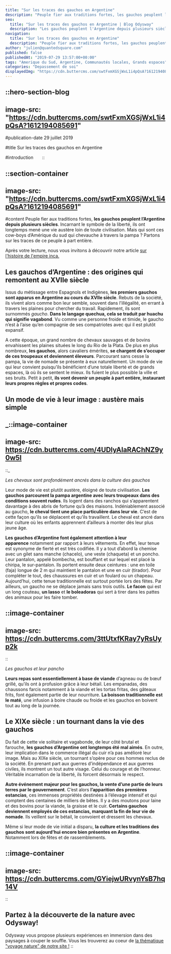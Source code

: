 ```yaml
---
title: "Sur les traces des gauchos en Argentine"
description: "Peuple fier aux traditions fortes, les gauchos peuplent l'Argentine depuis plusieurs siècles . Incarnant le symbole de la liberté, ils ont longtemps mené une vie austère loin de toute civilisation. Mais qui sont ces cow-boys d'Amérique du sud qui chevauche à travers la pampa ? Partons sur les traces ..."
seo:
  title: "Sur les traces des gauchos en Argentine | Blog Odysway"
  description: "Les gauchos peuplent l'Argentine depuis plusieurs siècles. Partons sur leurs traces pour découvrir leur mode de vie à travers la pampa."
navigation:
  title: "Sur les traces des gauchos en Argentine"
  description: "Peuple fier aux traditions fortes, les gauchos peuplent l'Argentine depuis plusieurs siècles . Incarnant le symbole de la liberté, ils ont longtemps mené une vie austère loin de toute civilisation. Mais qui sont ces cow-boys d'Amérique du sud qui chevauche à travers la pampa ? Partons sur les traces ..."
author: "julien@quantedsquare.com"
published: false
publishedAt: "2019-07-29 13:57:00+00:00"
tags: "Amerique du Sud, Argentine, Communautés locales, Grands espaces"
categories: "Depassement de soi"
displayedImg: "https://cdn.buttercms.com/swtFxmXGSjWxL1i4pQsA?1612194085691"
---
```


::hero-section-blog
---
image-src: "https://cdn.buttercms.com/swtFxmXGSjWxL1i4pQsA?1612194085691"
---
#publication-date
29 juillet 2019

#title
Sur les traces des gauchos en Argentine

#introduction
     
::

::section-container
---
image-src: "https://cdn.buttercms.com/swtFxmXGSjWxL1i4pQsA?1612194085691"
---
#content
Peuple fier aux traditions fortes, **les gauchos peuplent l’Argentine depuis plusieurs siècles**. Incarnant le symbole de la liberté, ils ont longtemps mené une vie austère loin de toute civilisation. Mais qui sont ces cow-boys d’Amérique du sud qui chevauche à travers la pampa ? Partons sur les traces de ce peuple à part entière.

Après votre lecture, nous vous invitons à découvrir notre article [sur l'histoire de l'empire inca.](https://odysway.com/empire-inca-origine-apogee-declin)

## Les gauchos d’Argentine : des origines qui remontent au XVIIe siècle

Issus du métissage entre Espagnols et Indigènes, **les premiers gauchos sont apparus en Argentine au cours du XVIIe siècle**. Rebuts de la société, ils vivent alors comme bon leur semble, souvent dans l’illégalité, en errant à travers les plaines pour chercher du travail. Rapidement, ils sont surnommés _gaucho_. **Dans le langage quechua, cela se traduit par huachu qui signifie vagabond**. Vu comme une personne froide et timide, le gaucho n’est à l’aise qu’en compagnie de ses compatriotes avec qui il est plutôt expansif.

A cette époque, un grand nombre de chevaux sauvages et de bovins envahissent les plaines situées le long du Rio de la Plata. De plus en plus nombreux, **les gauchos**, alors cavaliers émérites, **se chargent de s’occuper de ces troupeaux et deviennent éleveurs**. Parcourant sans cesse la pampa, la vie de nomade se présente à eux naturellement. Un mode de vie qui leur convient puisqu’ils bénéficient d’une totale liberté et de grands espaces, là où ils se sentent le mieux. Ils fuient le plus possible la ville et ses bruits. Petit à petit, **ils vont devenir un peuple à part entière, instaurant leurs propres règles et propres codes**.

## Un mode de vie à leur image : austère mais simple

_::image-container
---
image-src: https://cdn.buttercms.com/4UDlyAIaRAChNZ9y0w5I
---
::_

_Les chevaux sont profondément ancrés dans la culture des gauchos_

Leur mode de vie est plutôt austère, éloigné de toute civilisation. **Les gauchos parcourent la pampa argentine avec leurs troupeaux dans des conditions souvent rudes**. Ils logent dans des ranchos qui s’apparentent davantage à des abris de fortune qu’à des maisons. Indéniablement associé au gaucho, **le cheval tient une place particulière dans leur vie**. C’est de cette façon qu’ils se déplacent et qu’ils travaillent. Le cheval est ancré dans leur culture où les enfants apprennent d’ailleurs à monter dès leur plus jeune âge.

**Les gauchos d’Argentine font également attention à leur apparence** notamment par rapport à leurs vêtements. En effet, leur tenue est synonyme de fierté et est très codifiée. Il y a tout d’abord la chemise avec un gilet sans manche (chacelo), une veste (chaqueta) et un poncho. Leur pantalon, appelé bombecha, est bouffant et sur lequel est placé la chiripa, le sur-pantalon. Ils portent ensuite deux ceintures : une en toile (faja) longue de 2 m qui maintient le pantalon et une en cuir (tirador). Pour compléter le tout, des chaussures en cuir et un foulard ou un chapeau. Aujourd’hui, cette tenue traditionnelle est surtout portée lors des fêtes. Par ailleurs, un gaucho ne se déplace jamais sans trois outils. **Le facon** qui est un long couteau, **un lasso** et **le boleadoras** qui sert à tirer dans les pattes des animaux pour les faire tomber.

::image-container
---
image-src: https://cdn.buttercms.com/3ttUtxfKRay7yRsUyp2k
---
::

_Les gauchos et leur pancho_

**Leurs repas sont essentiellement à base de viande** d’agneau ou de bœuf grillé, qu’ils ont à profusion grâce à leur bétail. Les empanadas, des chaussons farcis notamment à la viande et les tortas fritas, des gâteaux frits, font également partie de leur nourriture. **La boisson traditionnelle est le maté**, une infusion à boire chaude ou froide et les gauchos en boivent tout au long de la journée.

## Le XIXe siècle : un tournant dans la vie des gauchos

Du fait de cette vie solitaire et vagabonde, de leur côté brutal et farouche, **les gauchos d’Argentine ont longtemps été mal aimés**. En outre, leur implication dans le commerce illégal du cuir n’a pas amélioré leur image. Mais au XIXe siècle, un tournant s’opère pour ces hommes reclus de la société. En prenant part aux guerres d’indépendance et aux guerres civiles, ils montrent un tout autre visage. Celui du courage et de l’honneur. Véritable incarnation de la liberté, ils forcent désormais le respect.

**Autre événement majeur pour les gauchos, la vente d’une partie de leurs terres par le gouvernement**. C’est alors **l’apparition des premières estancias**, ces immenses propriétés destinées à l’élevage intensif et qui comptent des centaines de milliers de bêtes. Il y a des moutons pour laine et des bovins pour la viande, la graisse et le cuir. **Certains gauchos deviennent employés de ces estancias, marquant la fin de leur vie de nomade**. Ils veillent sur le bétail, le convoient et dressent les chevaux.

Même si leur mode de vie initial a disparu, **la culture et les traditions des gauchos sont aujourd’hui encore bien présentes en Argentine**. Notamment lors de fêtes et de rassemblements.

::image-container
---
image-src: https://cdn.buttercms.com/GYiejwURvynYsB7hq14V
---
::

## Partez à la découverte de la nature avec Odysway!

Odysway vous propose plusieurs expériences en immersion dans des paysages à couper le souffle. Vous les trouverez au coeur de [la thématique "voyage nature" de notre site !](https://odysway.com/thematiques/voyage-nature)
::
